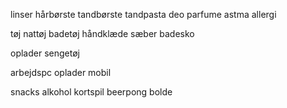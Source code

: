 linser
hårbørste
tandbørste
tandpasta
deo 
parfume
astma
allergi

tøj
nattøj
badetøj
håndklæde
sæber
badesko

oplader
sengetøj

arbejdspc
oplader
mobil

snacks 
alkohol
kortspil
beerpong bolde